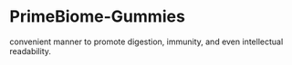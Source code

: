 # PrimeBiome-Gummies
 convenient manner to promote digestion, immunity, and even intellectual readability.
